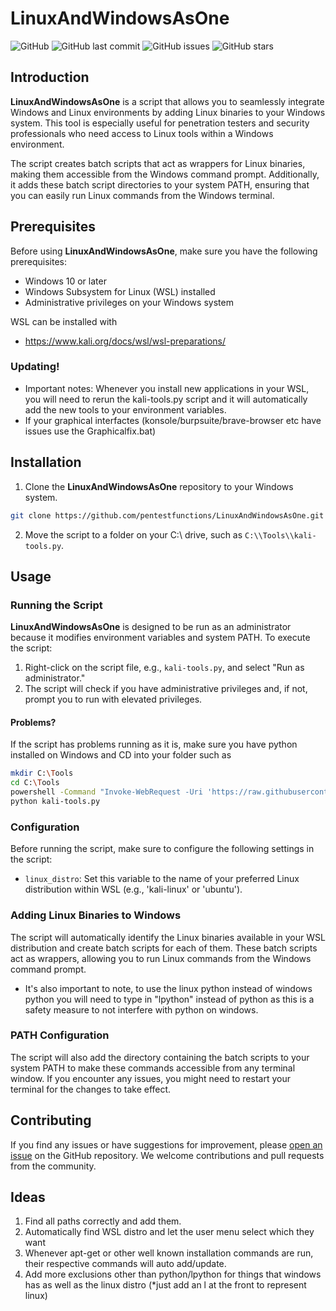 # LinuxAndWindowsAsOne

![GitHub](https://img.shields.io/github/license/pentestfunctions/LinuxAndWindowsAsOne)
![GitHub last commit](https://img.shields.io/github/last-commit/pentestfunctions/LinuxAndWindowsAsOne)
![GitHub issues](https://img.shields.io/github/issues/pentestfunctions/LinuxAndWindowsAsOne)
![GitHub stars](https://img.shields.io/github/stars/pentestfunctions/LinuxAndWindowsAsOne)

## Introduction

**LinuxAndWindowsAsOne** is a script that allows you to seamlessly integrate Windows and Linux environments by adding Linux binaries to your Windows system. This tool is especially useful for penetration testers and security professionals who need access to Linux tools within a Windows environment.

The script creates batch scripts that act as wrappers for Linux binaries, making them accessible from the Windows command prompt. Additionally, it adds these batch script directories to your system PATH, ensuring that you can easily run Linux commands from the Windows terminal.

## Prerequisites

Before using **LinuxAndWindowsAsOne**, make sure you have the following prerequisites:

- Windows 10 or later
- Windows Subsystem for Linux (WSL) installed
- Administrative privileges on your Windows system

WSL can be installed with
- https://www.kali.org/docs/wsl/wsl-preparations/

### Updating!
- Important notes: Whenever you install new applications in your WSL, you will need to rerun the kali-tools.py script and it will automatically add the new tools to your environment variables.
- If your graphical interfactes (konsole/burpsuite/brave-browser etc have issues use the Graphicalfix.bat)

## Installation

1. Clone the **LinuxAndWindowsAsOne** repository to your Windows system.

```bash
git clone https://github.com/pentestfunctions/LinuxAndWindowsAsOne.git
```

2. Move the script to a folder on your C:\\ drive, such as `C:\\Tools\\kali-tools.py`.

## Usage

### Running the Script

**LinuxAndWindowsAsOne** is designed to be run as an administrator because it modifies environment variables and system PATH. To execute the script:

1. Right-click on the script file, e.g., `kali-tools.py`, and select "Run as administrator."
2. The script will check if you have administrative privileges and, if not, prompt you to run with elevated privileges.

#### Problems?

If the script has problems running as it is, make sure you have python installed on Windows and CD into your folder such as 
```bash
mkdir C:\Tools
cd C:\Tools
powershell -Command "Invoke-WebRequest -Uri 'https://raw.githubusercontent.com/pentestfunctions/LinuxAndWindowsAsOne/main/kali-tools.py' -OutFile 'kali-tools.py'"
python kali-tools.py
```

### Configuration

Before running the script, make sure to configure the following settings in the script:

- `linux_distro`: Set this variable to the name of your preferred Linux distribution within WSL (e.g., 'kali-linux' or 'ubuntu').

### Adding Linux Binaries to Windows

The script will automatically identify the Linux binaries available in your WSL distribution and create batch scripts for each of them. These batch scripts act as wrappers, allowing you to run Linux commands from the Windows command prompt.
- It's also important to note, to use the linux python instead of windows python you will need to type in "lpython" instead of python as this is a safety measure to not interfere with python on windows.

### PATH Configuration

The script will also add the directory containing the batch scripts to your system PATH to make these commands accessible from any terminal window. If you encounter any issues, you might need to restart your terminal for the changes to take effect.

## Contributing

If you find any issues or have suggestions for improvement, please [open an issue](https://github.com/pentestfunctions/LinuxAndWindowsAsOne/issues) on the GitHub repository. We welcome contributions and pull requests from the community.


## Ideas
1. Find all paths correctly and add them.
2. Automatically find WSL distro and let the user menu select which they want
3. Whenever apt-get or other well known installation commands are run, their respective commands will auto add/update.
4. Add more exclusions other than python/lpython for things that windows has as well as the linux distro (*just add an l at the front to represent linux)
